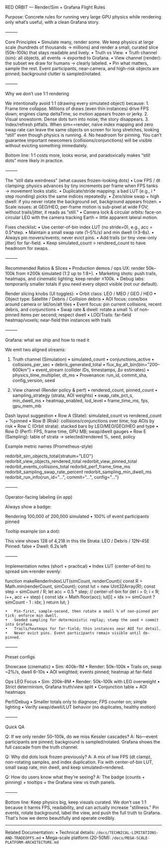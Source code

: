 RED ORBIT — Render/Sim + Grafana Flight Rules

Purpose: Concrete rules for running very large GPU physics while rendering only what’s useful, with a clean Grafana story.

⸻

Core Principles
	•	Simulate many, render some. We keep physics at large scale (hundreds of thousands → millions) and render a small, curated slice (50k–100k) that stays readable and lively.
	•	Truth vs View.
	•	Truth channel (sim): all objects, all events → exported to Grafana.
	•	View channel (render): the subset we draw for humans → clearly labeled.
	•	Pin what matters, sample the rest. Event participants, near-camera, and high-risk objects are pinned; background clutter is sampled/rotated.

⸻

Why we don’t use 1:1 rendering

We intentionally avoid 1:1 (drawing every simulated object) because:
	1.	Frame time collapse. Millions of draws (even thin instances) drive FPS down; engines clamp deltaTime, so motion appears frozen or jerky.
	2.	Visual snowstorm. Dense dots turn into noise; the story disappears.
	3.	Index/refresh pitfalls. When sim==render, naïve index mapping and zero swap rate can leave the same objects on screen for long stretches, looking “still” even though physics is running.
	4.	No headroom for pinning. You can’t guarantee important newcomers (collisions/conjunctions) will be visible without evicting something immediately.

Bottom line: 1:1 costs more, looks worse, and paradoxically makes “still dots” more likely in practice.

⸻

The “still data weirdness” (what causes frozen-looking dots)
	•	Low FPS / dt clamping: physics advances by tiny increments per frame when FPS tanks → movement looks static.
	•	Duplicate/stride mapping: a bad LUT (e.g., i * step rounding) picks the same indices repeatedly.
	•	Zero/slow swap + high dwell: if you never rotate the background set, background appears frozen.
	•	Scale issues: at GEO/HEO, per-frame motion is sub-pixel at wide FOV; without trails/jitter, it reads as “still.”
	•	Camera lock & circular orbits: face-on circular LEO with the camera tracking Earth = little apparent lateral motion.

Fixes checklist:
	•	Use center-of-bin index LUT (no stride=0), e.g., acc = 0.5*step.
	•	Maintain a small swap rate (1–5%/s) and min dwell (≥3–8s).
	•	Always pin movers/events; never evict pins.
	•	Add trails (or tiny view-only jitter) for far-field.
	•	Keep simulated_count > rendered_count to have headroom for swaps.

⸻

Recommended Ratios & Slices
	•	Production demos / ops UX: render 50k–100k from ≥200k simulated (1:2 up to 1:8+).
	•	Marketing shots: push trails, heatmaps, and cinematic lighting; keep render ≤100k.
	•	Debug labs: temporarily smaller totals if you need every object visible (not our default).

Render slicing knobs (UI toggles):
	•	Orbit class: LEO / MEO / GEO / HEO
	•	Object type: Satellite / Debris / Collision debris
	•	AOI focus: cone/box around camera or lat/lon/alt tiles
	•	Event focus: pin current collisions, recent debris, and conjunctions
	•	Swap rate & dwell: rotate a small % of non-pinned items per second; respect dwell
	•	LOD/Trails: far-field heatmap/voxels; near-field thin instances with trails

⸻

Grafana: what we ship and how to read it

We emit two aligned streams:

1) Truth channel (Simulation)
	•	simulated_count
	•	conjunctions_active
	•	collisions_per_sec
	•	debris_generated_total
	•	flux_by_alt_bin{bin="200–600km"}
	•	event_stream (collider IDs, timestamps, Δv estimates)
	•	physics_time_multiplier, dt_ms
	•	Provenance: run_id, commit_sha, config_version, seed

2) View channel (Render policy & perf)
	•	rendered_count, pinned_count
	•	sampling_strategy (strata, AOI weights)
	•	swap_rate_pct_s, min_dwell_ms
	•	heatmap_enabled, lod_level
	•	frame_time_ms, fps, gpu_mem_mb

Dash layout suggestion
	•	Row A (State): simulated_count vs rendered_count + %pinned
	•	Row B (Risk): collisions/conjunctions over time; top AOIs by risk
	•	Row C (Orbit strata): stacked bars by LEO/MEO/GEO/HEO and type
	•	Row D (Perf): FPS, frame time, GPU MB; swap/dwell gauges
	•	Row E (Sampling): table of strata → selected/rendered %, seed, policy

Example metric names (Prometheus-style)

redorbit_sim_objects_total{stratum="LEO"}
redorbit_view_objects_rendered_total
redorbit_view_pinned_total
redorbit_events_collisions_total
redorbit_perf_frame_time_ms
redorbit_sampling_swap_rate_percent
redorbit_sampling_min_dwell_ms
redorbit_run_info{run_id="...", commit="...", config="..."}


⸻

Operator-facing labeling (in app)

Always show a badge:

Rendering 100,000 of 200,000 simulated • 100% of event participants pinned

Tooltip example (on a dot):

This view shows 128 of 4,218 in this tile
Strata: LEO / Debris / 12N–45E
Pinned: false • Dwell: 6.2s left


⸻

Implementation notes (short + practical)
	•	Index LUT (center-of-bin) to spread sim→render evenly:

function makeRenderIndexLUT(simCount, renderCount){
  const R = Math.min(renderCount, simCount);
  const lut = new Uint32Array(R);
  const step = simCount / R;
  let acc = 0.5 * step;               // center-of-bin
  for (let i = 0; i < R; i++, acc += step) {
    const idx = Math.floor(acc);
    lut[i] = idx >= simCount ? simCount - 1 : idx;
  }
  return lut;
}

	•	Pin-first, sample-second, then rotate a small % of non-pinned per tick; enforce min dwell.
	•	Seeded sampling for deterministic replay; stamp the seed + commit into Grafana.
	•	Trails/heatmaps for far-field; thin instances near AOI for detail.
	•	Never evict pins. Event participants remain visible until de-pinned.

⸻

Preset configs

Showcase (cinematic)
	•	Sim: 400k–1M • Render: 50k–100k
	•	Trails on, swap ~2%/s, dwell 6–10s
	•	AOI weighted; events pinned; heatmap at far-field

Ops LEO Focus
	•	Sim: 200k–8M
	•	Render: 50k–100k with LEO overweight
	•	Strict determinism, Grafana truth/view split
	•	Conjunction table + AOI heatmaps

Perf/Debug
	•	Smaller totals only to diagnose; FPS counter on; simple lighting
	•	Verify swap/dwell/LUT behavior (no duplicates, healthy motion)

⸻

Quick QA

Q: If we only render 50–100k, do we miss Kessler cascades?
A: No—event participants are pinned; background is sampled/rotated. Grafana shows the full cascade from the truth channel.

Q: Why did dots look frozen previously?
A: A mix of low FPS (dt clamp), non-rotating samples, and index duplication. Fix with center-of-bin LUT, small swap rate, min dwell, and keep simulated>rendered.

Q: How do users know what they’re seeing?
A: The badge (counts + pinning) + tooltips + the Grafana view vs truth panels.

⸻

Bottom line:
Keep physics big, keep visuals curated. We don't use 1:1 because it harms FPS, readability, and can actually increase "stillness." Pin events, rotate background, label the view, and push the full truth to Grafana. That's how we demo beautifully and operate credibly.

---

Related Documentation:
• Technical details: `/docs/TECHNICAL-LIMITATIONS-AND-TRADEOFFS.md`
• Mega-scale platform (20-50M): `/docs/MEGA-SCALE-PLATFORM-ARCHITECTURE.md`